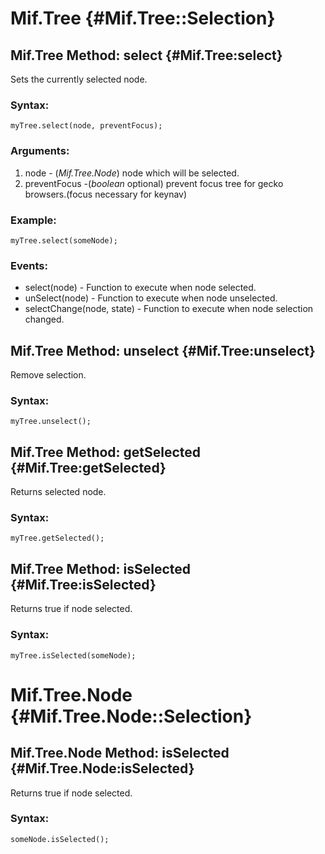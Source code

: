 Mif.Tree {#Mif.Tree::Selection}
===============================
	
Mif.Tree Method: select {#Mif.Tree:select}
------------------------------------------

Sets the currently selected node. 

### Syntax:

	myTree.select(node, preventFocus);
	

### Arguments:

1. node - (*Mif.Tree.Node*) node which will be selected.
2. preventFocus -(*boolean* optional) prevent focus tree for gecko browsers.(focus necessary for keynav)

### Example: 

	myTree.select(someNode);

### Events:

* select(node)              - Function to execute when node selected.
* unSelect(node)            - Function to execute when node unselected.
* selectChange(node, state) - Function to execute when node selection changed.
	
Mif.Tree Method: unselect {#Mif.Tree:unselect}
----------------------------------------------

Remove selection. 

### Syntax:

	myTree.unselect();
	


Mif.Tree Method: getSelected {#Mif.Tree:getSelected}
----------------------------------------------------

Returns selected node. 

### Syntax:

	myTree.getSelected();

	
Mif.Tree Method: isSelected {#Mif.Tree:isSelected}
--------------------------------------------------

Returns true if node selected. 

### Syntax:

	myTree.isSelected(someNode);


	
Mif.Tree.Node {#Mif.Tree.Node::Selection}
=========================================
	
Mif.Tree.Node Method: isSelected {#Mif.Tree.Node:isSelected}
------------------------------------------------------------

Returns true if node selected. 

### Syntax:

	someNode.isSelected();


